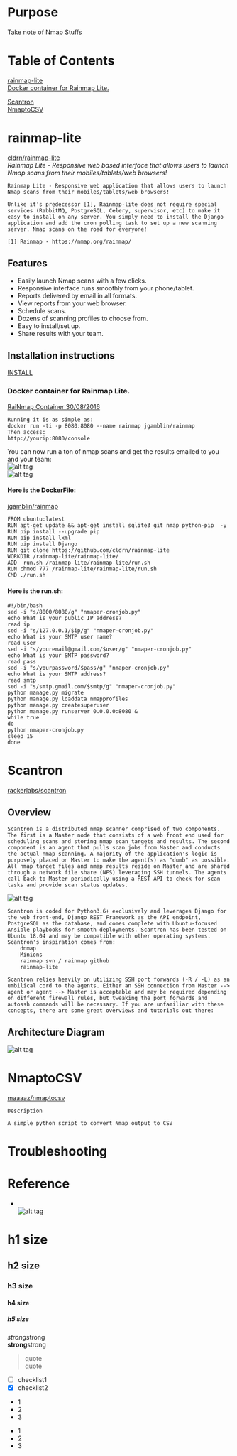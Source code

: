 # Purpose
Take note of Nmap Stuffs  

# Table of Contents  
[rainmap-lite](#rainmap-lite)  
    [Docker container for Rainmap Lite.]()

[Scantron](#scantron)  
[NmaptoCSV](#nmaptocsv)  

# rainmap-lite  
[ cldrn/rainmap-lite](https://github.com/cldrn/rainmap-lite)  
*Rainmap Lite - Responsive web based interface that allows users to launch Nmap scans from their mobiles/tablets/web browsers!* 
```
Rainmap Lite - Responsive web application that allows users to launch Nmap scans from their mobiles/tablets/web browsers!

Unlike it's predecessor [1], Rainmap-lite does not require special services (RabbitMQ, PostgreSQL, Celery, supervisor, etc) to make it easy to install on any server. You simply need to install the Django application and add the cron polling task to set up a new scanning server. Nmap scans on the road for everyone!

[1] Rainmap - https://nmap.org/rainmap/
```
## Features 

 * Easily launch Nmap scans with a few clicks.
 * Responsive interface runs smoothly from your phone/tablet.
 * Reports delivered by email in all formats.
 * View reports from your web browser.
 * Schedule scans.
 * Dozens of scanning profiles to choose from.
 * Easy to install/set up.
 * Share results with your team.

## Installation instructions  
[INSTALL](https://github.com/cldrn/rainmap-lite/wiki/INSTALL)  
###  Docker container for Rainmap Lite.
[RaiNmap Container 30/08/2016](http://jerrygamblin.com/2016/08/30/rainmap-container/)
```
Running it is as simple as:
docker run -ti -p 8080:8080 --name rainmap jgamblin/rainmap
Then access:
http://yourip:8080/console 
```
You can now run a ton of nmap scans and get the results emailed to you and your team:  
![alt tag](https://i2.wp.com/jerrygamblin.com/wp-content/uploads/2016/08/Screen-Shot-2016-08-30-at-7.47.54-PM.png?resize=768%2C484&ssl=1)  
![alt tag](https://i1.wp.com/jerrygamblin.com/wp-content/uploads/2016/08/Screen-Shot-2016-08-30-at-7.53.10-PM.png?ssl=1)  
#### Here is the DockerFile:  
[jgamblin/rainmap ](https://hub.docker.com/r/jgamblin/rainmap/)  
```
FROM ubuntu:latest
RUN apt-get update && apt-get install sqlite3 git nmap python-pip  -y
RUN pip install --upgrade pip
RUN pip install lxml
RUN pip install Django
RUN git clone https://github.com/cldrn/rainmap-lite
WORKDIR /rainmap-lite/rainmap-lite/
ADD  run.sh /rainmap-lite/rainmap-lite/run.sh
RUN chmod 777 /rainmap-lite/rainmap-lite/run.sh
CMD ./run.sh
```
#### Here is the run.sh:  
```
#!/bin/bash
sed -i "s/8000/8080/g" "nmaper-cronjob.py"
echo What is your public IP address?
read ip
sed -i "s/127.0.0.1/$ip/g" "nmaper-cronjob.py"
echo What is your SMTP user name?
read user
sed -i "s/youremail@gmail.com/$user/g" "nmaper-cronjob.py"
echo What is your SMTP password?
read pass
sed -i "s/yourpassword/$pass/g" "nmaper-cronjob.py"
echo What is your SMTP address?
read smtp
sed -i "s/smtp.gmail.com/$smtp/g" "nmaper-cronjob.py"
python manage.py migrate
python manage.py loaddata nmapprofiles
python manage.py createsuperuser
python manage.py runserver 0.0.0.0:8080 &
while true
do
python nmaper-cronjob.py
sleep 15
done
```

# Scantron  
[rackerlabs/scantron](https://github.com/rackerlabs/scantron)  
## Overview  
```
Scantron is a distributed nmap scanner comprised of two components. The first is a Master node that consists of a web front end used for scheduling scans and storing nmap scan targets and results. The second component is an agent that pulls scan jobs from Master and conducts the actual nmap scanning. A majority of the application's logic is purposely placed on Master to make the agent(s) as "dumb" as possible. All nmap target files and nmap results reside on Master and are shared through a network file share (NFS) leveraging SSH tunnels. The agents call back to Master periodically using a REST API to check for scan tasks and provide scan status updates.
```
![alt tag](https://raw.githubusercontent.com/rackerlabs/scantron/master/img/scheduled_scans.png)
```
Scantron is coded for Python3.6+ exclusively and leverages Django for the web front-end, Django REST Framework as the API endpoint, PostgreSQL as the database, and comes complete with Ubuntu-focused Ansible playbooks for smooth deployments. Scantron has been tested on Ubuntu 18.04 and may be compatible with other operating systems. Scantron's inspiration comes from:
    dnmap
    Minions
    rainmap svn / rainmap github
    rainmap-lite
```
```
Scantron relies heavily on utilizing SSH port forwards (-R / -L) as an umbilical cord to the agents. Either an SSH connection from Master --> agent or agent --> Master is acceptable and may be required depending on different firewall rules, but tweaking the port forwards and autossh commands will be necessary. If you are unfamiliar with these concepts, there are some great overviews and tutorials out there:
```
## Architecture Diagram  
![alt tag](https://github.com/rackerlabs/scantron/blob/master/img/scantron_architecture_overview.png)  


# NmaptoCSV  
[maaaaz/nmaptocsv](https://github.com/maaaaz/nmaptocsv)  
```
Description

A simple python script to convert Nmap output to CSV
```

# Troubleshooting


# Reference



 


* []()  
![alt tag]()

# h1 size

## h2 size

### h3 size

#### h4 size

##### h5 size

*strong*strong  
**strong**strong  

> quote  
> quote

- [ ] checklist1
- [x] checklist2

* 1
* 2
* 3

- 1
- 2
- 3
